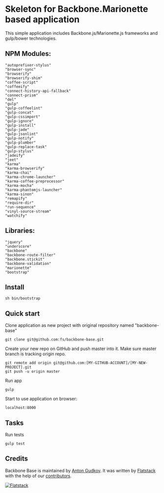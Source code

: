 # Skeleton for Backbone.Marionette based application

This simple application includes Backbone.js/Marionette.js frameworks and gulp/bower technologies.

## NPM Modules:
    "autoprefixer-stylus"
    "browser-sync"
    "browserify"
    "browserify-shim"
    "coffee-script"
    "coffeeify"
    "connect-history-api-fallback"
    "connect-prism"
    "del"
    "gulp"
    "gulp-coffeelint"
    "gulp-concat"
    "gulp-cssimport"
    "gulp-ignore"
    "gulp-install"
    "gulp-jade"
    "gulp-jsonlint"
    "gulp-notify"
    "gulp-plumber"
    "gulp-replace-task"
    "gulp-stylus"
    "jadeify"
    "jeet"
    "karma"
    "karma-browserify"
    "karma-chai"
    "karma-chrome-launcher"
    "karma-coffee-preprocessor"
    "karma-mocha"
    "karma-phantomjs-launcher"
    "karma-sinon"
    "remapify"
    "require-dir"
    "run-sequence"
    "vinyl-source-stream"
    "watchify"

## Libraries:
    "jquery"
    "underscore"
    "backbone"
    "backbone-route-filter"
    "backbone.stickit"
    "backbone-validation"
    "marionette"
    "bootstrap"

## Install

    sh bin/bootstrap

## Quick start

Clone application as new project with original repository named "backbone-base"

    git clone git@github.com:fs/backbone-base.git

Create your new repo on GitHub and push master into it.
Make sure master branch is tracking origin repo.

    git remote add origin git@github.com:[MY-GITHUB-ACCOUNT]/[MY-NEW-PROJECT].git
    git push -u origin master

Run app

    gulp

Start to use application on browser:

    localhost:8000

## Tasks

Run tests

    gulp test

## Credits

Backbone Base is maintained by [Anton Gudkov](http://github.com/antongudkov).
It was written by [Flatstack](http://www.flatstack.com) with the help of our
[contributors](http://github.com/fs/backbone-base/contributors).


[![Flatstack](http://www.flatstack.com/assets/images/logo.png)](http://www.flatstack.com)
